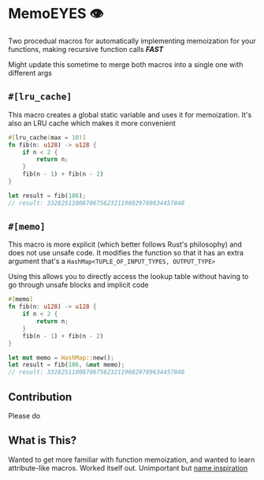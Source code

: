 # MemoEYES 👁️

Two procedual macros for automatically implementing memoization for your functions, making recursive function calls ***FAST***

Might update this sometime to merge both macros into a single one with different args

## `#[lru_cache]`
This macro creates a global static variable and uses it for memoization. It's also an LRU cache which makes it more convenient
```rust
#[lru_cache(max = 10)]
fn fib(n: u128) -> u128 {
    if n < 2 {
        return n;
    }
    fib(n - 1) + fib(n - 2)
}

let result = fib(186);
// result: 332825110087067562321196029789634457848
```

## `#[memo]`
This macro is more explicit (which better follows Rust's philosophy) and does not use unsafe code. It modifies the function so that it has an extra argument that's a `HashMap<TUPLE_OF_INPUT_TYPES, OUTPUT_TYPE>`

Using this allows you to directly access the lookup table without having to go through unsafe blocks and implicit code
```rust
#[memo]
fn fib(n: u128) -> u128 {
    if n < 2 {
        return n;
    }
    fib(n - 1) + fib(n - 2)
}

let mut memo = HashMap::new();
let result = fib(186, &mut memo);
// result: 332825110087067562321196029789634457848
```

## Contribution
Please do

## What is This?
Wanted to get more familiar with function memoization, and wanted to learn attribute-like macros. Worked itself out. Unimportant but [name inspiration](https://www.youtube.com/watch?v=CQCLMpyf66A)
